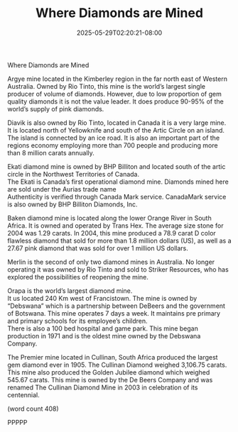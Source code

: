 ﻿---
title: "Where Diamonds are Mined"
date: 2025-05-29T02:20:21-08:00
description: "Diamonds Tips for Web Success"
featured_image: "/images/Diamonds.jpg"
tags: ["Diamonds"]
---

Where Diamonds are Mined

Argye mine located in the Kimberley region 
in the far north east of Western Australia. 
Owned by Rio Tinto, this mine is the world’s 
largest single producer of volume of 
diamonds.  However, due to low proportion 
of gem quality diamonds it is not the value 
leader.  It does produce 90-95% of the 
world’s supply of pink diamonds.   

Diavik is also owned by Rio Tinto, located in 
Canada it is a very large mine.   It is located 
north of Yellowknife and south of the Artic 
Circle on an island.  The island is connected 
by an ice road.  It is also an important part of 
the regions economy employing more than 
700 people and producing more than 8 million 
carats annually.

Ekati diamond mine is owned by BHP 
Billiton and located south of the artic circle 
in the Northwest Territories of Canada.  
The Ekati is Canada’s first operational 
diamond mine.     Diamonds mined here 
are sold under the Aurias trade name   
Authenticity is verified through Canada
Mark service.  CanadaMark service is also 
owned by BHP Billiton Diamonds, Inc.

Baken diamond mine is located along the 
lower Orange River in South Africa.  It is 
owned and operated by Trans Hex.  The 
average size stone for 2004 was 1.29 
carats.   In 2004, this mine produced a 
78.9 carat D color flawless diamond that 
sold for more than 1.8 million dollars (US), 
as well as a 27.67 pink diamond that was 
sold for over 1 million US dollars.

Merlin is the second of only two diamond 
mines in Australia.  No longer operating it 
was owned by Rio Tinto and sold to Striker 
Resources, who has explored the 
possibilities of reopening the mine.   

Orapa is the world’s largest diamond mine.  
It us located 240 Km west of 
Francistown.  The mine is owned by 
“Debswana” which is a partnership 
between DeBeers and the government of 
Botswana. This mine operates 7 days a 
week.  It maintains pre primary and 
primary schools for its employee’s children.  
There is also a 100 bed hospital and game 
park.  This mine began production in 1971 
and is the oldest mine owned by the 
Debswana Company.

The Premier mine located in Cullinan, South 
Africa produced the largest gem diamond 
ever in 1905.  The Cullinan Diamond 
weighed 3,106.75 carats.  This mine also 
produced the Golden Jubilee diamond 
which weighed 545.67 carats.  This mine is 
owned by the De Beers Company and was 
renamed The Cullinan Diamond Mine in 
2003 in celebration of its centennial.

(word count 408)

PPPPP

